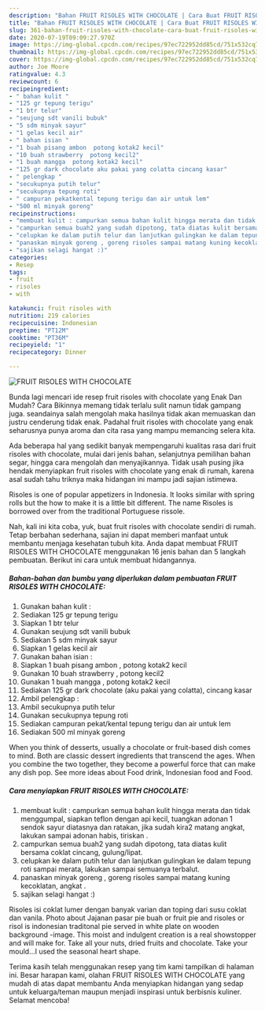 ```yaml
---
description: "Bahan FRUIT RISOLES WITH CHOCOLATE | Cara Buat FRUIT RISOLES WITH CHOCOLATE Yang Menggugah Selera"
title: "Bahan FRUIT RISOLES WITH CHOCOLATE | Cara Buat FRUIT RISOLES WITH CHOCOLATE Yang Menggugah Selera"
slug: 361-bahan-fruit-risoles-with-chocolate-cara-buat-fruit-risoles-with-chocolate-yang-menggugah-selera
date: 2020-07-19T09:09:27.970Z
image: https://img-global.cpcdn.com/recipes/97ec722952dd85cd/751x532cq70/fruit-risoles-with-chocolate-foto-resep-utama.jpg
thumbnail: https://img-global.cpcdn.com/recipes/97ec722952dd85cd/751x532cq70/fruit-risoles-with-chocolate-foto-resep-utama.jpg
cover: https://img-global.cpcdn.com/recipes/97ec722952dd85cd/751x532cq70/fruit-risoles-with-chocolate-foto-resep-utama.jpg
author: Joe Moore
ratingvalue: 4.3
reviewcount: 6
recipeingredient:
- " bahan kulit "
- "125 gr tepung terigu"
- "1 btr telur"
- "seujung sdt vanili bubuk"
- "5 sdm minyak sayur"
- "1 gelas kecil air"
- " bahan isian "
- "1 buah pisang ambon  potong kotak2 kecil"
- "10 buah strawberry  potong kecil2"
- "1 buah mangga  potong kotak2 kecil"
- "125 gr dark chocolate aku pakai yang colatta cincang kasar"
- " pelengkap "
- "secukupnya putih telur"
- "secukupnya tepung roti"
- " campuran pekatkental tepung terigu dan air untuk lem"
- "500 ml minyak goreng"
recipeinstructions:
- "membuat kulit : campurkan semua bahan kulit hingga merata dan tidak menggumpal, siapkan teflon dengan api kecil, tuangkan adonan 1 sendok sayur diatasnya dan ratakan, jika sudah kira2 matang angkat, lakukan sampai adonan habis, tiriskan ."
- "campurkan semua buah2 yang sudah dipotong, tata diatas kulit bersama coklat cincang, gulung/lipat."
- "celupkan ke dalam putih telur dan lanjutkan gulingkan ke dalam tepung roti sampai merata, lakukan sampai semuanya terbalut."
- "panaskan minyak goreng , goreng risoles sampai matang kuning kecoklatan, angkat ."
- "sajikan selagi hangat :)"
categories:
- Resep
tags:
- fruit
- risoles
- with

katakunci: fruit risoles with 
nutrition: 219 calories
recipecuisine: Indonesian
preptime: "PT12M"
cooktime: "PT36M"
recipeyield: "1"
recipecategory: Dinner

---
```



![FRUIT RISOLES WITH CHOCOLATE](https://img-global.cpcdn.com/recipes/97ec722952dd85cd/751x532cq70/fruit-risoles-with-chocolate-foto-resep-utama.jpg)

Bunda lagi mencari ide resep fruit risoles with chocolate yang Enak Dan Mudah? Cara Bikinnya memang tidak terlalu sulit namun tidak gampang juga. seandainya salah mengolah maka hasilnya tidak akan memuaskan dan justru cenderung tidak enak. Padahal fruit risoles with chocolate yang enak seharusnya punya aroma dan cita rasa yang mampu memancing selera kita.

Ada beberapa hal yang sedikit banyak mempengaruhi kualitas rasa dari fruit risoles with chocolate, mulai dari jenis bahan, selanjutnya pemilihan bahan segar, hingga cara mengolah dan menyajikannya. Tidak usah pusing jika hendak menyiapkan fruit risoles with chocolate yang enak di rumah, karena asal sudah tahu triknya maka hidangan ini mampu jadi sajian istimewa.

Risoles is one of popular appetizers in Indonesia. It looks similar with spring rolls but the how to make it is a little bit different. The name Risoles is borrowed over from the traditional Portuguese rissole.


Nah, kali ini kita coba, yuk, buat fruit risoles with chocolate sendiri di rumah. Tetap berbahan sederhana, sajian ini dapat memberi manfaat untuk membantu menjaga kesehatan tubuh kita. Anda dapat membuat FRUIT RISOLES WITH CHOCOLATE menggunakan 16 jenis bahan dan 5 langkah pembuatan. Berikut ini cara untuk membuat hidangannya.

<!--inarticleads1-->

##### Bahan-bahan dan bumbu yang diperlukan dalam pembuatan FRUIT RISOLES WITH CHOCOLATE:

1. Gunakan  bahan kulit :
1. Sediakan 125 gr tepung terigu
1. Siapkan 1 btr telur
1. Gunakan seujung sdt vanili bubuk
1. Sediakan 5 sdm minyak sayur
1. Siapkan 1 gelas kecil air
1. Gunakan  bahan isian :
1. Siapkan 1 buah pisang ambon , potong kotak2 kecil
1. Gunakan 10 buah strawberry , potong kecil2
1. Gunakan 1 buah mangga , potong kotak2 kecil
1. Sediakan 125 gr dark chocolate (aku pakai yang colatta), cincang kasar
1. Ambil  pelengkap :
1. Ambil secukupnya putih telur
1. Gunakan secukupnya tepung roti
1. Sediakan  campuran pekat/kental tepung terigu dan air untuk lem
1. Sediakan 500 ml minyak goreng


When you think of desserts, usually a chocolate or fruit-based dish comes to mind. Both are classic dessert ingredients that transcend the ages. When you combine the two together, they become a powerful force that can make any dish pop. See more ideas about Food drink, Indonesian food and Food. 

<!--inarticleads2-->

##### Cara menyiapkan FRUIT RISOLES WITH CHOCOLATE:

1. membuat kulit : campurkan semua bahan kulit hingga merata dan tidak menggumpal, siapkan teflon dengan api kecil, tuangkan adonan 1 sendok sayur diatasnya dan ratakan, jika sudah kira2 matang angkat, lakukan sampai adonan habis, tiriskan .
1. campurkan semua buah2 yang sudah dipotong, tata diatas kulit bersama coklat cincang, gulung/lipat.
1. celupkan ke dalam putih telur dan lanjutkan gulingkan ke dalam tepung roti sampai merata, lakukan sampai semuanya terbalut.
1. panaskan minyak goreng , goreng risoles sampai matang kuning kecoklatan, angkat .
1. sajikan selagi hangat :)


Risoles isi coklat lumer dengan banyak varian dan toping dari susu coklat dan vanila. Photo about Jajanan pasar pie buah or fruit pie and risoles or risol is indonesian traditonal pie served in white plate on wooden background -image. This moist and indulgent creation is a real showstopper and will make for. Take all your nuts, dried fruits and chocolate. Take your mould…I used the seasonal heart shape. 

Terima kasih telah menggunakan resep yang tim kami tampilkan di halaman ini. Besar harapan kami, olahan FRUIT RISOLES WITH CHOCOLATE yang mudah di atas dapat membantu Anda menyiapkan hidangan yang sedap untuk keluarga/teman maupun menjadi inspirasi untuk berbisnis kuliner. Selamat mencoba!
